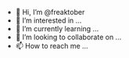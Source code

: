 - 👋 Hi, I’m @freaktober
- 👀 I’m interested in ...
- 🌱 I’m currently learning ...
- 💞️ I’m looking to collaborate on ...
- 📫 How to reach me ...

<!---
freaktober/freaktober is a ✨ special ✨ repository because its `README.md` (this file) appears on your GitHub profile.
You can click the Preview link to take a look at your changes.
--->
